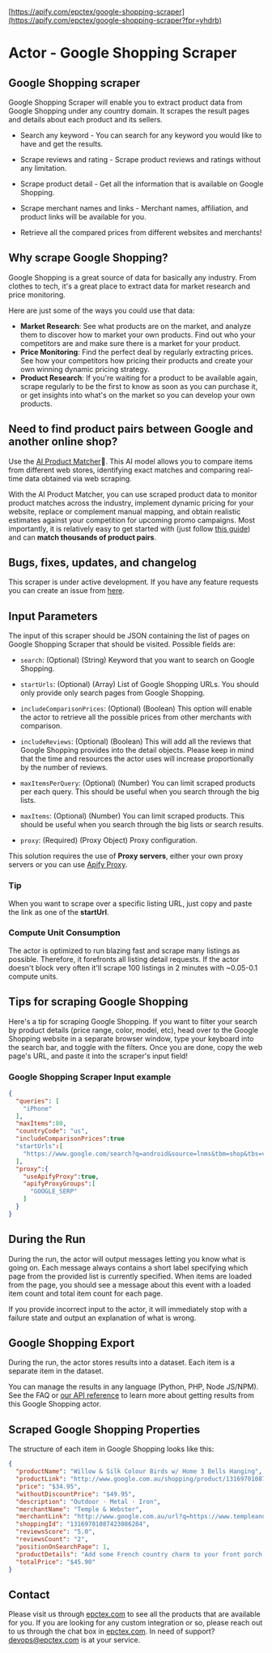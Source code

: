 [https://apify.com/epctex/google-shopping-scraper](https://apify.com/epctex/google-shopping-scraper?fpr=yhdrb)

# Actor - Google Shopping Scraper

## Google Shopping scraper

Google Shopping Scraper will enable you to extract product data from Google Shopping under any country domain. It scrapes the result pages and details about each product and its sellers.

-   Search any keyword - You can search for any keyword you would like to have and get the results.

-   Scrape reviews and rating - Scrape product reviews and ratings without any limitation.

-   Scrape product detail - Get all the information that is available on Google Shopping.

-   Scrape merchant names and links - Merchant names, affiliation, and product links will be available for you.

- Retrieve all the compared prices from different websites and merchants!


## Why scrape Google Shopping?
Google Shopping is a great source of data for basically any industry. From clothes to tech, it's a great place to extract data for market research and price monitoring.

Here are just some of the ways you could use that data:
- **Market Research**: See what products are on the market, and analyze them to discover how to market your own products. Find out who your competitors are and make sure there is a market for your product.
- **Price Monitoring**: Find the perfect deal by regularly extracting prices. See how your competitors how pricing their products and create your own winning dynamic pricing strategy.
- **Product Research**: If you're waiting for a product to be available again, scrape regularly to be the first to know as soon as you can purchase it, or get insights into what's on the market so you can develop your own products.

## Need to find product pairs between Google and another online shop?

Use the [AI Product Matcher](https://apify.com/equidem/ai-product-matcher?fpr=yhdrb)🔗. This AI model allows you to compare items from different web stores, identifying exact matches and comparing real-time data obtained via web scraping. 

With the AI Product Matcher, you can use scraped product data to monitor product matches across the industry, implement dynamic pricing for your website, replace or complement manual mapping, and obtain realistic estimates against your competition for upcoming promo campaigns. Most importantly, it is relatively easy to get started with (just follow [this guide](https://blog.apify.com/product-matching-ai-pricing-intelligence-web-scraping/)) and can **match thousands of product pairs**.

## Bugs, fixes, updates, and changelog

This scraper is under active development. If you have any feature requests you can create an issue from [here](https://github.com/epctex/google-shopping-scraper/issues).

## Input Parameters

The input of this scraper should be JSON containing the list of pages on Google Shopping Scraper that should be visited. Possible fields are:

- `search`: (Optional) (String) Keyword that you want to search on Google Shopping.

- `startUrls`: (Optional) (Array) List of Google Shopping URLs. You should only provide only search pages from Google Shopping.

- `includeComparisonPrices`: (Optional) (Boolean) This option will enable the actor to retrieve all the possible prices from other merchants with comparison.

- `includeReviews`: (Optional) (Boolean) This will add all the reviews that Google Shopping provides into the detail objects. Please keep in mind that the time and resources the actor uses will increase proportionally by the number of reviews.

- `maxItemsPerQuery`: (Optional) (Number) You can limit scraped products per each query. This should be useful when you search through the big lists.

- `maxItems`: (Optional) (Number) You can limit scraped products. This should be useful when you search through the big lists or search results.

- `proxy`: (Required) (Proxy Object) Proxy configuration.

This solution requires the use of **Proxy servers**, either your own proxy servers or you can use [Apify Proxy](https://www.apify.com/docs/proxy).

### Tip

When you want to scrape over a specific listing URL, just copy and paste the link as one of the **startUrl**.

### Compute Unit Consumption

The actor is optimized to run blazing fast and scrape many listings as possible. Therefore, it forefronts all listing detail requests. If the actor doesn't block very often it'll scrape 100 listings in 2 minutes with ~0.05-0.1 compute units.

## Tips for scraping Google Shopping
Here's a tip for scraping Google Shopping. If you want to filter your search by product details (price range, color, model, etc), head over to the Google Shopping website in a separate browser window, type your keyboard into the search bar, and toggle with the filters. Once you are done, copy the web page's URL, and paste it into the scraper's input field!

### Google Shopping Scraper Input example

```json
{
  "queries": [
    "iPhone"
  ],
  "maxItems":80,
  "countryCode": "us",
  "includeComparisonPrices":true
  "startUrls":[
    "https://www.google.com/search?q=android&source=lnms&tbm=shop&tbs=vw:l"
  ],
  "proxy":{
    "useApifyProxy":true,
    "apifyProxyGroups":[
      "GOOGLE_SERP"
    ]
  }
}
```

## During the Run

During the run, the actor will output messages letting you know what is going on. Each message always contains a short label specifying which page from the provided list is currently specified.
When items are loaded from the page, you should see a message about this event with a loaded item count and total item count for each page.

If you provide incorrect input to the actor, it will immediately stop with a failure state and output an explanation of what is wrong.

## Google Shopping Export

During the run, the actor stores results into a dataset. Each item is a separate item in the dataset.

You can manage the results in any language (Python, PHP, Node JS/NPM). See the FAQ or <a href="https://www.apify.com/docs/api" target="blank">our API reference</a> to learn more about getting results from this Google Shopping actor.

## Scraped Google Shopping Properties

The structure of each item in Google Shopping looks like this:

```json
{
  "productName": "Willow & Silk Colour Birds w/ Home 3 Bells Hanging",
  "productLink": "http://www.google.com.au/shopping/product/13169701087423086284?q=06934BEL&gl=AU&prds=eto:57679750986077523_0,pid:11810335896967482237,rsk:PC_12136905723812258232&sa=X&ved=0ahUKEwj3sPzCitT-AhVORjABHQwaBvUQ8gIIYw",
  "price": "$34.95",
  "withoutDiscountPrice": "$49.95",
  "description": "Outdoor · Metal · Iron",
  "merchantName": "Temple & Webster",
  "merchantLink": "http://www.google.com.au/url?q=https://www.templeandwebster.com.au/Birds-with-Home-Iron-Hanging-Bells-HSTR2931.html%3Frefid%3DGPAAU447-HSTR2931&sa=U&ved=0ahUKEwip1t3MitT-AhUKMVkFHTZzB_gQ2ykIRg&usg=AOvVaw05H6-jDtCPDYz-5EuPG8JN",
  "shoppingId": "13169701087423086284",
  "reviewsScore": "5.0",
  "reviewsCount": "2",
  "positionOnSearchPage": 1,
  "productDetails": "Add some French country charm to your front porch, garden, patio or courtyard with Birds Home 3 Hanging Bells. Crafted from ...",
  "totalPrice": "$45.90"
}
```

## Contact
Please visit us through [epctex.com](https://epctex.com) to see all the products that are available for you. If you are looking for any custom integration or so, please reach out to us through the chat box in [epctex.com](https://epctex.com). In need of support? [devops@epctex.com](mailto:devops@epctex.com) is at your service.
